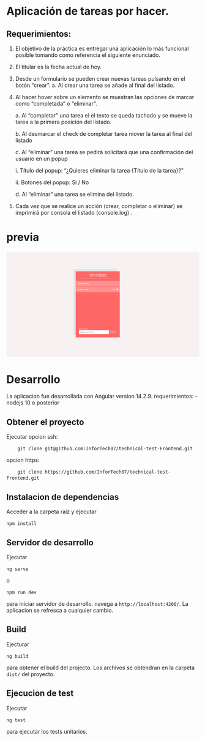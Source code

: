 # Aplicación de tareas por hacer.
## Requerimientos:
1. El objetivo de la práctica es entregar una aplicación lo más funcional posible tomando como referencia
    el siguiente enunciado.
2. El titular es la fecha actual de hoy.
3. Desde un formulario se pueden crear nuevas tareas pulsando en el botón “crear”.
    a. Al crear una tarea se añade al final del listado.
4. Al hacer hover sobre un elemento se muestran las opciones de marcar como “completada” o
    “eliminar”.

    a. Al “completar” una tarea el el texto se queda tachado y se mueve la tarea a la primera posición
    del listado.

    b. Al desmarcar el check de completar tarea mover la tarea al final del listado

    c. Al “eliminar” una tarea se pedirá solicitará que una confirmación del usuario en un popup

    i. Título del popup: “¿Quieres eliminar la tarea {Título de la tarea}?”

    ii. Botones del popup: Si / No

    d. Al “eliminar” una tarea se elimina del listado.

5. Cada vez que se realice un acción (crear, completar o eliminar) se imprimirá por consola el listado
(console.log) .

# previa
![img](./assets/app.png)

# Desarrollo 
La aplicacion fue desarrollada con  Angular  version 14.2.9.
requerimientos:
    - nodejs 10 o posterior 

## Obtener el proyecto
Ejecutar
opcion ssh:
~~~
    git clone git@github.com:InforTech07/technical-test-Frontend.git
~~~

opcion https:
~~~
    git clone https://github.com/InforTech07/technical-test-Frontend.git
~~~

## Instalacion de dependencias
Acceder a la carpeta raiz y ejecutar
~~~
npm install
~~~

## Servidor de desarrollo

Ejecutar 
~~~
ng serve
~~~ 
o
~~~
npm run dev
~~~

para iniciar servidor de desarrollo. navega a  `http://localhost:4200/`. La aplicacion se refresca a cualquier cambio.

## Build

Ejecturar 
~~~
ng build
~~~ 
para obtener el build del projecto. Los archivos se obtendran en la carpeta `dist/` del proyecto.

## Ejecucion de test

Ejecutar 
~~~ 
ng test
~~~ 
para ejecutar  los tests unitarios.



